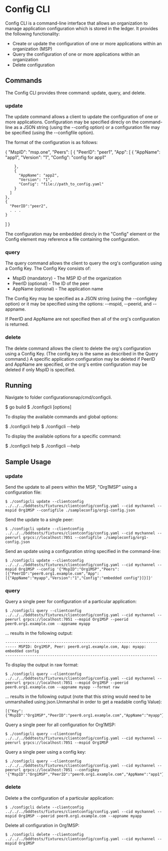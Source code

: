 # Config CLI

Config CLI is a command-line interface that allows an organization to manage application configuration which is stored in the ledger. It provides the following functionality:

- Create or update the configuration of one or more applications within an organization (MSP)
- Query the configuration of one or more applications within an organization
- Delete configuration

## Commands

The Config CLI provides three command: update, query, and delete.

### update

The update command allows a client to update the configuration of one or more applications. Configuration may be specified direcly on the command-line as a JSON string (using the --config option) or a configuration file may be specified (using the --configfile option).

The format of the configuration is as follows:

{
  "MspID": "msp.one",
  "Peers": [
    {
      "PeerID": "peer1",
      "App": [
        {
          "AppName": "app1",
          "Version": "1",
          "Config": "config for app1"

        },
        {
          "AppName": "app2",
          "Version": "1",
          "Config": "file://path_to_config.yaml"
        }
      ]
    },
    {
      "PeerID":"peer2",
      . . .
	}
  ]
}

The configuration may be embedded direcly in the "Config" element or the Config element may reference a file containing the configuration. 

### query

The query command allows the client to query the org's configuration using a Config Key. The Config Key consists of:

* MspID (mandatory) - The MSP ID of the organization
* PeerID (optional) - The ID of the peer
* AppName (optional) - The application name

The Config Key may be specified as a JSON string (using the --configkey option) or it may be specified using the options: --mspid, --peerid, and --appname.

If PeerID and AppName are not specified then all of the org's configuration is returned.

### delete

The delete command allows the client to delete the org's configuration using a Config Key. (The config key is the same as described in the Query command.) A specific application configuration may be deleted if PeerID and AppName are specified, or the org's entire configuration may be deleted if only MspID is specified.

## Running

Navigate to folder configurationsnap/cmd/configcli.

$ go build
$ ./configcli <command> [options]

To display the available commands and global options:

$ ./configcli help
$ ./configcli --help

To display the available options for a specific command:

$ ./configcli help <command>
$ ./configcli <command> --help

## Sample Usage

### update

Send the update to all peers within the MSP, "Org1MSP" using a configuration file:

    $ ./configcli update --clientconfig ../../../bddtests/fixtures/clientconfig/config.yaml --cid mychannel --mspid Org1MSP --configfile ./sampleconfig/org1-config.json

Send the update to a single peer:

    $ ./configcli update --clientconfig ../../../bddtests/fixtures/clientconfig/config.yaml --cid mychannel --peerurl grpcs://localhost:7051 --configfile ./sampleconfig/org1-config.json

Send an update using a configuration string specified in the command-line:

    $ ./configcli update --clientconfig ../../../bddtests/fixtures/clientconfig/config.yaml --cid mychannel --mspid Org1MSP --config '{"MspID":"Org1MSP","Peers":[{"PeerID":"peer0.org1.example.com","App":[{"AppName":"myapp","Version":"1","Config":"embedded config"}]}]}'

### query

Query a single peer for configuration of a particular application:

    $ ./configcli query --clientconfig ../../../bddtests/fixtures/clientconfig/config.yaml --cid mychannel --peerurl grpcs://localhost:7051 --mspid Org1MSP --peerid peer0.org1.example.com --appname myapp

... results in the following output:

    --------------------------------------------------------------------
    ----- MSPID: Org1MSP, Peer: peer0.org1.example.com, App: myapp:
    embedded config
    --------------------------------------------------------------------

To display the output in raw format:

    $ ./configcli query --clientconfig ../../../bddtests/fixtures/clientconfig/config.yaml --cid mychannel --peerurl grpcs://localhost:7051 --mspid Org1MSP --peerid peer0.org1.example.com --appname myapp --format raw

... results in the following output (note that this string would need to be unmarshalled using json.Unmarshal in order to get a readable config Value):

    [{"Key":{"MspID":"Org1MSP","PeerID":"peer0.org1.example.com","AppName":"myapp"},"Value":"ZW1iZWRkZWQgY29uZmln"}]

Query a single peer for all configuration for Org1MSP:

    $ ./configcli query --clientconfig ../../../bddtests/fixtures/clientconfig/config.yaml --cid mychannel --peerurl grpcs://localhost:7051 --mspid Org1MSP

Query a single peer using a config key:

    $ ./configcli query --clientconfig ../../../bddtests/fixtures/clientconfig/config.yaml --cid mychannel --peerurl grpcs://localhost:7051 --configkey '{"MspID":"Org1MSP","PeerID":"peer0.org1.example.com","AppName":"app1"}'

### delete

Delete a the configuration of a particular application:

    $ ./configcli delete --clientconfig ../../../bddtests/fixtures/clientconfig/config.yaml --cid mychannel --mspid Org1MSP --peerid peer0.org1.example.com --appname myapp

Delete all configuration in Org1MSP:

    $ ./configcli delete --clientconfig ../../../bddtests/fixtures/clientconfig/config.yaml --cid mychannel --mspid Org1MSP
